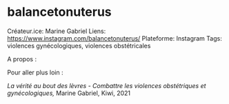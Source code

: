 # balancetonuterus

Créateur.ice: Marine Gabriel
Liens: https://www.instagram.com/balancetonuterus/
Plateforme: Instagram
Tags: violences gynécologiques, violences obstétricales

A propos :

Pour aller plus loin :

*La vérité au bout des lèvres - Combattre les violences obstétriques et gynécologiques,* Marine Gabriel, Kiwi, 2021